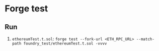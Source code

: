 # Forge test

## Run
1. `ethereumTest.t.sol`: `forge test --fork-url <ETH_RPC_URL> --match-path foundry_test/ethereumTest.t.sol -vvvv`
